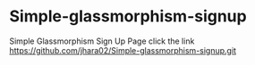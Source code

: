 # Simple-glassmorphism-signup
Simple Glassmorphism Sign Up Page
click the link 
https://github.com/jhara02/Simple-glassmorphism-signup.git
